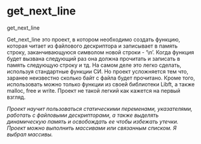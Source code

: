 # get_next_line
get_next_line

Get_next_line это проект, в котором необходимо создать функцию, которая читает из файлового дескриптора и записывает в память строку, заканчивающуюся символом новой строки - ‘\n’. Когда функция будет вызвана следующий раз она должна прочитать и записать в память следующую строку и тд. На самом деле это легко сделать, используя стандартные функции СИ. Но проект усложняется тем что, заранее неизвестно сколько байт с файла будет прочитано. Кроме того, использовать можно только функции из своей библиотеки Libft, а также malloc, free и write. Проект не такой легкий как кажется на первый взгляд. 

_Проект научит пользоваться статическими переменами, указателями, работать с файловыми дескрипторами, а также выделять динамическую память и освобождать ее чтобы избежать утечки. Проект можно выполнить массивами или связанным списком. Я выбрал массивы._     
